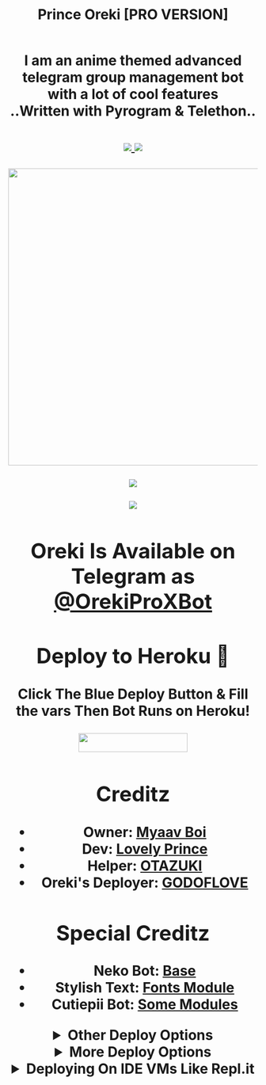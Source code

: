 <h1 align="center"><b>Prince Oreki [PRO VERSION]<h2 align="center">

<h4 align="center">I am an anime themed advanced telegram group management bot with a lot of cool features <br> ..Written with Pyrogram & Telethon..</h4>
<p align='center'>
  <a href="https://www.python.org/" alt="made-with-python"> <img src="https://img.shields.io/badge/Made%20with-Python-1f425f.svg?style=flat-square&logo=python&color=blue" /> </a>
  <a href="https://github.com/Awesome-Gtash/OrekiRobot-3/graphs/commit-activity" alt="Maintenance"> <img src="https://img.shields.io/badge/Maintained%3F-Yes-red.svg?style=flat-square" /> </a>
</p>

<p align="center"><a href="https://t.me/OrekiProXBot"><img src="https://telegra.ph/file/765450f8a2e8fe4384dcb.jpg" width="600"></a></p>

<p align="center"><a <img src="https://img.shields.io/github/v/release/Awesome-Gtash/OrekiRobot-3?color=black&logo=github&logoColor=black&style=social"></a></p>

<p align="center"><a href="https://pypi.org/project/Telethon/"> <img src="https://img.shields.io/pypi/v/telethon?color=red&label=telethon&logo=python&logoColor=green&style=for-the-badge" /></a></p>
<p align="center"><a href="https://pypi.org/project/Telethon/"> <img src="https://img.shields.io/pypi/v/pyrogram?color=blue&label=pyrogram&logo=python&logoColor=green&style=for-the-badge" /></a></p>


## Oreki Is Available on Telegram as [@OrekiProXBot](https://t.me/Orekiproxbot)

## Deploy to Heroku 💌

Click The Blue Deploy Button & Fill the vars Then Bot Runs on Heroku!
<p align="center"><a href="https://heroku.com/deploy?template=https://github.com/Awesome-Gtash/OrekiRobot-3"> <img src="https://img.shields.io/badge/Deploy%20To%20Heroku-blue?style=for-the-badge&logo=heroku" width="220" height="38.45"/></a></p>

## Creditz
	
	
- Owner: [Myaav Boi](https://github.com/Awesome-Gtash)
- Dev: [Lovely Prince](https://github.com/Awesome-Prince)
- Helper: [OTAZUKI](https://github.com/Otazuki004)
- Oreki's Deployer: [GODOFLOVE](https://github.com/GOD-OF-LOVE)

## Special Creditz

- Neko Bot: [Base](https://github.com/Awesome-Prince/NekoRobot-3)
- Stylish Text: [Fonts Module](https://github.com/ZauteKm/Stylish-Text-Bot)
- Cutiepii Bot: [Some Modules](https://github.com/Awesome-RJ/CutiepiiRobot)
<details>
	<summary>Other Deploy Options</summary>

[![Deploy to Koyeb](https://www.koyeb.com/static/images/deploy/button.svg)](https://app.koyeb.com/deploy?repository=https://github.com/Awesome-Gtash/OrekiRobot-3)

<a href="https://railway.app"><img src="https://railway.app/button.svg" height="40"></a>

</details> 

<details>
    <summary>More Deploy Options</summary>
    <br>
    <p align="center">

    Deploying on Local Machine

</p>

```console
    ~$ git clone https://github.com/Awesome-Gtash/OrekiRobot-3.git
    ~$ cd OrekiRobot
    ~$ cp sample_config.py config.py
```

Edit Config.py with your own Values

Start with ```python3 -m OrekiRobot```

</details>    

<details>
     <summary>Deploying On IDE VMs Like Repl.it</summary>
       <br>
         <p align="left">
            <b> 

            Refer to Deploying On Local Machine.

 </b>
</p>
</details>
